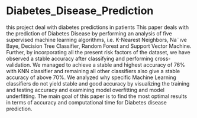 # Diabetes_Disease_Prediction
this project deal with diabetes predictions in patients 
This paper deals with the prediction of Diabetes Disease by performing an analysis of five supervised machine learning algorithms, i.e. K-Nearest Neighbors, Na¨ıve Baye, Decision Tree Classifier, Random Forest and Support Vector Machine. Further, by incorporating all the present risk factors of the dataset, we have observed a stable accuracy after classifying and performing cross-validation. We managed to achieve a stable and highest accuracy of 76% with KNN classifier and remaining all other classifiers also give a stable accuracy of above 70%. We analyzed why specific Machine Learning classifiers do not yield stable and good accuracy by visualizing the training and testing accuracy and examining model overfitting and model underfitting. The main goal of this paper is to find the most optimal results in terms of accuracy and computational time for Diabetes disease prediction.
